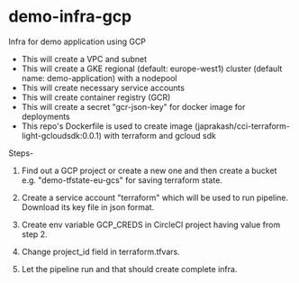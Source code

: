 # demo-infra-gcp
Infra for demo application using GCP

- This will create a VPC and subnet
- This will create a GKE regional (default: europe-west1) cluster (default name: demo-application) with a nodepool
- This will create necessary service accounts
- This will create container registry (GCR)
- This will create a secret "gcr-json-key" for docker image for deployments
- This repo's Dockerfile is used to create image (japrakash/cci-terraform-light-gcloudsdk:0.0.1) with terraform and gcloud sdk

Steps-

1) Find out a GCP project or create a new one and then create a bucket e.g. "demo-tfstate-eu-gcs" for saving terraform state.

2) Create a service account "terraform" which will be used to run pipeline. Download its key file in json format.

3) Create env variable GCP_CREDS in CircleCI project having value from step 2.

4) Change project_id field in terraform.tfvars.

5) Let the pipeline run and that should create complete infra.

